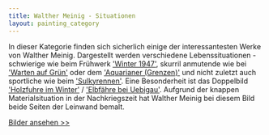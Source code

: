 ```yaml
---
title: Walther Meinig - Situationen
layout: painting_category
---
```


In dieser Kategorie finden sich sicherlich einige der interessantesten Werke von Walther Meinig. Dargestellt werden verschiedene Lebenssituationen - schwierige wie beim Frühwerk ['Winter 1947'](paintings_situations_01.html), skurril anmutende wie bei ['Warten auf Grün'](paintings_situations_03.html) oder dem ['Aquarianer (Grenzen)'](paintings_situations_05.html) und nicht zuletzt auch sportliche wie beim ['Sulkyrennen'](paintings_situations_04.html).
Eine Besonderheit ist das Doppelbild ['Holzfuhre im Winter'](paintings_situations_02.html) / ['Elbfähre bei Uebigau'](paintings_situations_02a.html). Aufgrund der knappen Materialsituation in der Nachkriegszeit hat Walther Meinig bei diesem Bild beide Seiten der Leinwand bemalt.  

[Bilder ansehen >>](paintings_situations_01.html)